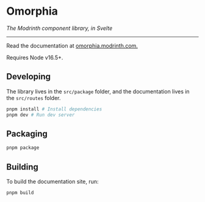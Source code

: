 # Omorphia

_The Modrinth component library, in Svelte_

---

Read the documentation at [omorphia.modrinth.com.](https://omorphia.modrinth.com)

Requires Node v16.5+.

## Developing

The library lives in the `src/package` folder, and the documentation lives in the `src/routes` folder.

```bash
pnpm install # Install dependencies
pnpm dev # Run dev server
```

## Packaging

```bash
pnpm package
```

## Building

To build the documentation site, run:

```bash
pnpm build
```
